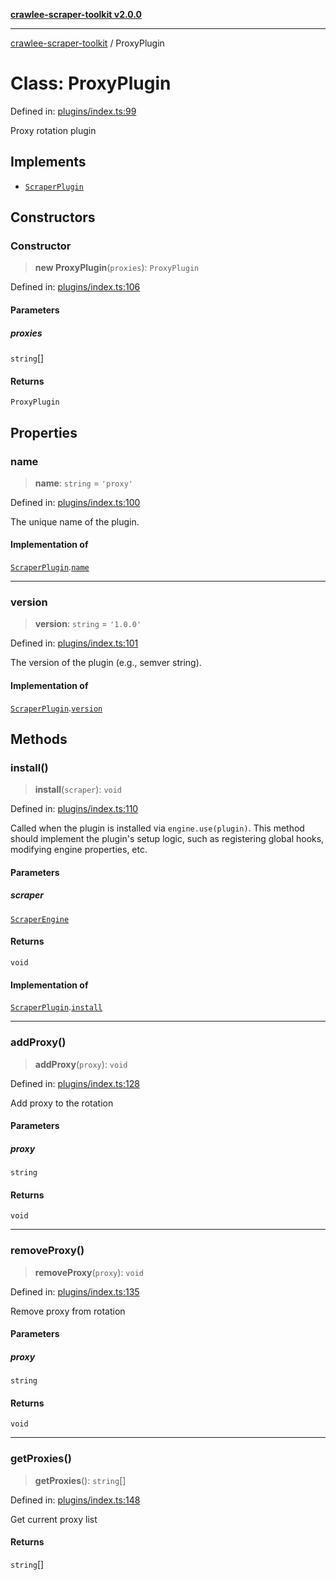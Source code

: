 [**crawlee-scraper-toolkit v2.0.0**](../README.md)

***

[crawlee-scraper-toolkit](../globals.md) / ProxyPlugin

# Class: ProxyPlugin

Defined in: [plugins/index.ts:99](https://github.com/devalexanderdaza/crawlee-scraper-toolkit/blob/main/src/plugins/index.ts#L99)

Proxy rotation plugin

## Implements

- [`ScraperPlugin`](../interfaces/ScraperPlugin.md)

## Constructors

### Constructor

> **new ProxyPlugin**(`proxies`): `ProxyPlugin`

Defined in: [plugins/index.ts:106](https://github.com/devalexanderdaza/crawlee-scraper-toolkit/blob/main/src/plugins/index.ts#L106)

#### Parameters

##### proxies

`string`[]

#### Returns

`ProxyPlugin`

## Properties

### name

> **name**: `string` = `'proxy'`

Defined in: [plugins/index.ts:100](https://github.com/devalexanderdaza/crawlee-scraper-toolkit/blob/main/src/plugins/index.ts#L100)

The unique name of the plugin.

#### Implementation of

[`ScraperPlugin`](../interfaces/ScraperPlugin.md).[`name`](../interfaces/ScraperPlugin.md#name)

***

### version

> **version**: `string` = `'1.0.0'`

Defined in: [plugins/index.ts:101](https://github.com/devalexanderdaza/crawlee-scraper-toolkit/blob/main/src/plugins/index.ts#L101)

The version of the plugin (e.g., semver string).

#### Implementation of

[`ScraperPlugin`](../interfaces/ScraperPlugin.md).[`version`](../interfaces/ScraperPlugin.md#version)

## Methods

### install()

> **install**(`scraper`): `void`

Defined in: [plugins/index.ts:110](https://github.com/devalexanderdaza/crawlee-scraper-toolkit/blob/main/src/plugins/index.ts#L110)

Called when the plugin is installed via `engine.use(plugin)`.
This method should implement the plugin's setup logic, such as
registering global hooks, modifying engine properties, etc.

#### Parameters

##### scraper

[`ScraperEngine`](../interfaces/ScraperEngine.md)

#### Returns

`void`

#### Implementation of

[`ScraperPlugin`](../interfaces/ScraperPlugin.md).[`install`](../interfaces/ScraperPlugin.md#install)

***

### addProxy()

> **addProxy**(`proxy`): `void`

Defined in: [plugins/index.ts:128](https://github.com/devalexanderdaza/crawlee-scraper-toolkit/blob/main/src/plugins/index.ts#L128)

Add proxy to the rotation

#### Parameters

##### proxy

`string`

#### Returns

`void`

***

### removeProxy()

> **removeProxy**(`proxy`): `void`

Defined in: [plugins/index.ts:135](https://github.com/devalexanderdaza/crawlee-scraper-toolkit/blob/main/src/plugins/index.ts#L135)

Remove proxy from rotation

#### Parameters

##### proxy

`string`

#### Returns

`void`

***

### getProxies()

> **getProxies**(): `string`[]

Defined in: [plugins/index.ts:148](https://github.com/devalexanderdaza/crawlee-scraper-toolkit/blob/main/src/plugins/index.ts#L148)

Get current proxy list

#### Returns

`string`[]
